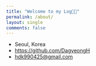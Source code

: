 ```yaml
---
title: "Welcome to my Log👋🏻"
permalink: /about/
layout: single
comments: false
---
```


- Seoul, Korea
- https://github.com/DagyeongH
- hdk990425@gmail.com
